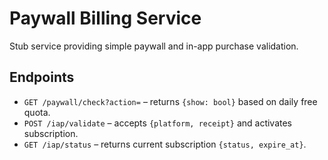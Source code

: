 # Paywall Billing Service

Stub service providing simple paywall and in-app purchase validation.

## Endpoints

- `GET /paywall/check?action=` – returns `{show: bool}` based on daily free quota.
- `POST /iap/validate` – accepts `{platform, receipt}` and activates subscription.
- `GET /iap/status` – returns current subscription `{status, expire_at}`.
